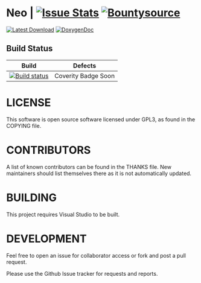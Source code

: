 # Neo | [![Issue Stats](http://www.issuestats.com/github/WowDevTools/Neo/badge/issue)](http://www.issuestats.com/github/WowDevTools/Neo) [![Bountysource](https://www.bountysource.com/badge/tracker?tracker_id=44433103)](https://www.bountysource.com/trackers/44433103-wowdevtools-neo?utm_source=44433103&utm_medium=shield&utm_campaign=TRACKER_BADGE)

[![Latest Download](https://img.shields.io/badge/Latest-Download-blue.svg)](https://ci.appveyor.com/api/projects/majorcyto/neo-xc5d9/artifacts/Neo.zip) [![DoxygenDoc](https://img.shields.io/badge/Docs-Doxygen-red.svg)](http://neodocs.wowdev.info/)

## Build Status

Build | Defects
:------------: | :------------:
[![Build status](https://ci.appveyor.com/api/projects/status/ajwv5y0bx7cn1801/branch/master?svg=true)](https://ci.appveyor.com/project/majorcyto/neo-xc5d9/branch/master) | Coverity Badge Soon


# LICENSE #
This software is open source software licensed under GPL3, as found in
the COPYING file.

# CONTRIBUTORS #
A list of known contributors can be found in the THANKS
file. New maintainers should list themselves there as it is not
automatically updated.

# BUILDING #
This project requires Visual Studio to be built.

# DEVELOPMENT #
Feel free to open an issue for collaborator access or
fork and post a pull request.

Please use the Github Issue tracker for requests and reports.